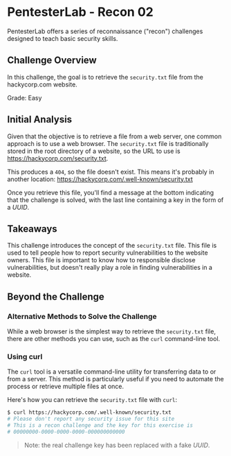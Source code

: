 # PentesterLab - Recon 02

PentesterLab offers a series of reconnaissance ("recon") challenges designed to
teach basic security skills.

## Challenge Overview

In this challenge, the goal is to retrieve the `security.txt` file from the
hackycorp.com website.

Grade: Easy

## Initial Analysis

Given that the objective is to retrieve a file from a web server, one common
approach is to use a web browser. The `security.txt` file is traditionally
stored in the root directory of a website, so the URL to use is
https://hackycorp.com/security.txt.

This produces a `404`, so the file doesn't exist. This means it's probably in
another location: https://hackycorp.com/.well-known/security.txt

Once you retrieve this file, you'll find a message at the bottom indicating that
the challenge is solved, with the last line containing a key in the form of a
_UUID_.

## Takeaways

This challenge introduces the concept of the `security.txt` file. This file is
used to tell people how to report security vulnerabilities to the website
owners. This file is important to know how to responsible disclose
vulnerabilities, but doesn't really play a role in finding vulnerabilities in a
website.

## Beyond the Challenge

### Alternative Methods to Solve the Challenge

While a web browser is the simplest way to retrieve the `security.txt` file,
there are other methods you can use, such as the `curl` command-line tool.

### Using curl

The `curl` tool is a versatile command-line utility for transferring data to or
from a server. This method is particularly useful if you need to automate the
process or retrieve multiple files at once.

Here's how you can retrieve the `security.txt` file with `curl`:

```sh
$ curl https://hackycorp.com/.well-known/security.txt
# Please don't report any security issue for this site
# This is a recon challenge and the key for this exercise is
# 00000000-0000-0000-0000-000000000000
```

> Note: the real challenge key has been replaced with a fake _UUID_.
